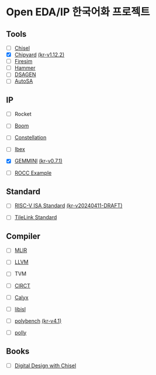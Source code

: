 # Open EDA/IP 한국어화 프로젝트

## Tools
- [ ] [Chisel](https://www.chisel-lang.org/docs) 
- [x] [Chipyard](https://chipyard.readthedocs.io/en/latest/index.html) [\(kr-v1.12.2\)](https://github.com/ParkDongho/chipyard/blob/docs-kr-1.12.2/docs/index.rst)
- [ ] [Firesim](https://docs.fires.im/en/latest/)
- [ ] [Hammer](https://hammer-vlsi.readthedocs.io/en/latest/)
- [ ] [DSAGEN](https://dsa-framework.readthedocs.io/en/latest/)
- [ ] [AutoSA](https://autosa.readthedocs.io/en/latest/)

## IP
- [ ] Rocket
- [ ] [Boom](https://docs.boom-core.org/en/latest/)
- [ ] [Constellation](https://constellation.readthedocs.io/en/latest/)
- [ ] [Ibex](https://ibex-core.readthedocs.io/en/latest/)
- [x] [GEMMINI](https://github.com/ucb-bar/gemmini/blob/master/README.md) [\(kr-v0.7.1\)](https://github.com/ParkDongho/gemmini/tree/docs-kr-0.7.1)
- [ ] [ROCC Example](https://github.com/ParkDongho/rocket-rocc-examples)


## Standard
- [ ] [RISC-V ISA Standard](https://github.com/riscv/riscv-isa-manual) [\(kr-v20240411-DRAFT\)](https://github.com/ParkDongho/riscv-isa-manual/tree/docs-kr-v20240411-DRAFT)
- [ ] [TileLink Standard](https://www.sifive.com/document-file/tilelink-spec-1.9.3)


## Compiler
- [ ] [MLIR](https://mlir.llvm.org/)
- [ ] [LLVM](https://llvm.org/docs/)
- [ ] TVM
- [ ] [CIRCT]()
- [ ] [Calyx](https://calyxir.org/)
- [ ] [libisl](https://libisl.sourceforge.io/user.html)
- [ ] [polybench]() [\(kr-v4.1\)](https://github.com/ParkDongho/polybench/tree/master/polybench-doc)
- [ ] [polly]()


## Books
- [ ] [Digital Design with Chisel]()

